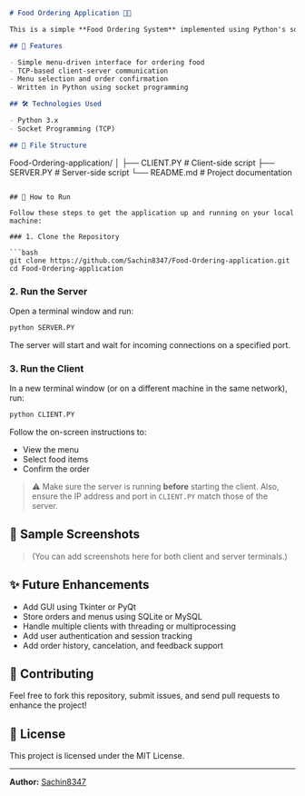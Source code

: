 

```markdown
# Food Ordering Application 🍔📱

This is a simple **Food Ordering System** implemented using Python's socket programming over TCP. It demonstrates a basic **client-server architecture**, where the client can view a menu and place orders, and the server receives and processes the orders.

## 📌 Features

- Simple menu-driven interface for ordering food
- TCP-based client-server communication
- Menu selection and order confirmation
- Written in Python using socket programming

## 🛠 Technologies Used

- Python 3.x
- Socket Programming (TCP)

## 📁 File Structure

```

Food-Ordering-application/
│
├── CLIENT.PY      # Client-side script
├── SERVER.PY      # Server-side script
└── README.md      # Project documentation

````

## 🚀 How to Run

Follow these steps to get the application up and running on your local machine:

### 1. Clone the Repository

```bash
git clone https://github.com/Sachin8347/Food-Ordering-application.git
cd Food-Ordering-application
````

### 2. Run the Server

Open a terminal window and run:

```bash
python SERVER.PY
```

The server will start and wait for incoming connections on a specified port.

### 3. Run the Client

In a new terminal window (or on a different machine in the same network), run:

```bash
python CLIENT.PY
```

Follow the on-screen instructions to:

* View the menu
* Select food items
* Confirm the order

> ⚠️ Make sure the server is running **before** starting the client. Also, ensure the IP address and port in `CLIENT.PY` match those of the server.

## 📸 Sample Screenshots

> (You can add screenshots here for both client and server terminals.)

## ✨ Future Enhancements

* Add GUI using Tkinter or PyQt
* Store orders and menus using SQLite or MySQL
* Handle multiple clients with threading or multiprocessing
* Add user authentication and session tracking
* Add order history, cancelation, and feedback support

## 🙌 Contributing

Feel free to fork this repository, submit issues, and send pull requests to enhance the project!

## 📄 License

This project is licensed under the MIT License.

---

**Author:** [Sachin8347](https://github.com/Sachin8347)





